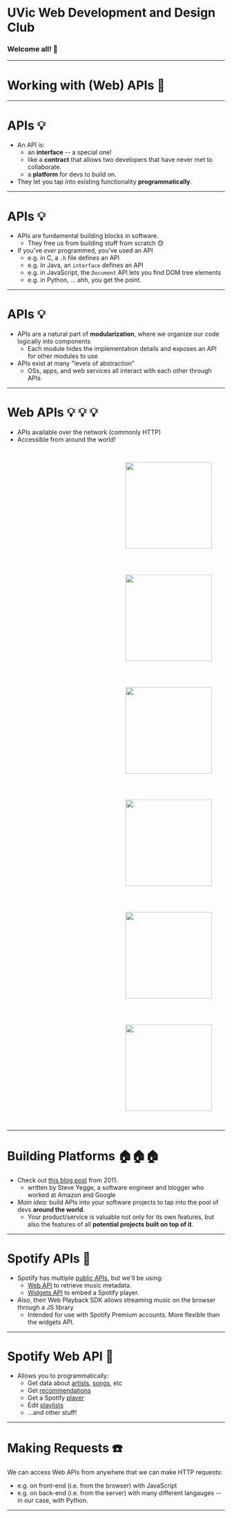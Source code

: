 <!-- $theme: gaia -->

# UVic Web Development and Design Club
### Welcome all! :tada:

---
# Working with (Web) APIs :hammer:
---

# APIs :bulb:
* An API is:
	* an **interface** -- a special one!
	* like a **contract** that allows two developers that have never met to collaborate.
	* a **platform** for devs to build on.
* They let you tap into existing functionality **programmatically**.

---

# APIs :bulb:
* APIs are fundamental building blocks in software.
	* They free us from building stuff from scratch :sweat:
* If you've *ever* programmed, you've used an API
	* e.g. in C, a `.h` file defines an API
	* e.g. in Java, an `interface` defines an API
	* e.g. in JavaScript, the `Document` API lets you find DOM tree elements
	* e.g. in Python, ... ahh, you get the point.

---

# APIs :bulb:
* APIs are a natural part of **modularization**, where we organize our code logically into components
    * Each module hides the implementation details and exposes an API for other modules to use
* APIs exist at many "levels of abstraction"
	*  OSs, apps, and web services all interact with each other through APIs

---

# Web APIs :bulb: :bulb: :bulb:
* APIs available over the network (commonly HTTP)
* Accessible from around the world!
<div style="text-align: right">
  <img style="padding: 30px; display: inline-block;" width=200 height=200 src="../img/SYNERGY.jpg" />
  <img style="padding: 30px; display: inline-block;" width=200 height=200 src="../img/SYNERGY.jpg" />
  <img style="padding: 30px; display: inline-block;" width=200 height=200 src="../img/SYNERGY.jpg" />
  <img style="padding: 30px; display: inline-block;" width=200 height=200 src="../img/SYNERGY.jpg" />
  <img style="padding: 30px; display: inline-block;" width=200 height=200 src="../img/SYNERGY.jpg" />
	<img style="padding: 30px; display: inline-block;" width=200 height=200 src="../img/SYNERGY.jpg" />
</div>

---

# Building Platforms :house::house::house:
* Check out [this blog post](https://plus.google.com/112678702228711889851/posts/eVeouesvaVX) from 2011.
	* written by Steve Yegge, a software engineer and blogger who worked at Amazon and Google
* *Main idea:* build APIs into your software projects to tap into the pool of devs **around the world**.
	* Your product/service is valuable not only for its own features, but also the features of all **potential projects built on top of it**.

---

# Spotify APIs :musical_note:
* Spotify has multiple [public APIs](https://developer.spotify.com/documentation/), but we'll be using:
	* [Web API](https://developer.spotify.com/documentation/web-api/) to retrieve music metadata.
	* [Widgets API](https://developer.spotify.com/documentation/widgets/) to embed a Spotify player.
* Also, their Web Playback SDK allows streaming music on the browser through a JS library
	* Intended for use with Spotify Premium accounts. More flexible than the widgets API.

---
# Spotify Web API :musical_note:
* Allows you to programmatically:
	* Get data about [artists](https://developer.spotify.com/console/artists/), [songs](https://developer.spotify.com/console/tracks/), etc
	* Get [recommendations](https://developer.spotify.com/documentation/web-api/reference/browse/get-recommendations/)
	* Get a Spotify [player](https://developer.spotify.com/documentation/web-api/reference/player/)
	* Edit [playlists](https://developer.spotify.com/documentation/web-api/reference/playlists/)
	* ...and other stuff!

---

# Making Requests :phone:
We can access Web APIs from anywhere that we can make HTTP requests:
* e.g. on front-end (i.e. from the browser) with JavaScript
* e.g. on back-end (i.e. from the server) with many different langauges -- in our case, with Python.

---
